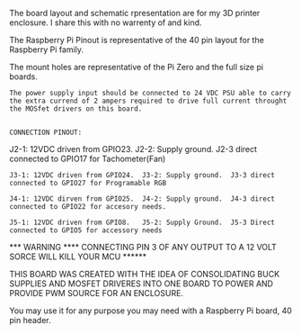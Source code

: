 The board layout and schematic rpresentation are for my 3D printer enclosure. I share this with no warrenty of and kind.

The Raspberry Pi Pinout is representative of the 40 pin layout for the Raspberry Pi family. 

The mount holes are representative of the Pi Zero and the full size pi boards.

	
	The power supply input should be connected to 24 VDC PSU able to carry the extra currend of 2 ampers required to drive full current throught the MOSfet drivers on this board.
 
	
	CONNECTION PINOUT:
 J2-1: 12VDC driven from GPIO23.  J2-2: Supply ground.  J2-3 direct connected to GPIO17 for Tachometer(Fan)
 
	J3-1: 12VDC driven from GPIO24.  J3-2: Supply ground.  J3-3 direct connected to GPIO27 for Programable RGB
 
	J4-1: 12VDC dirven from GPIO25.  J4-2: Supply ground.  J4-3 direct connected to GPIO22 for accesory needs.
 
	J5-1: 12VDC driven from GPIO8.   J5-2: Supply Ground.  J5-3 Direct connected to GPIO5 for accessory needs
***   WARNING   ****   CONNECTING PIN 3 OF ANY OUTPUT TO A 12 VOLT SORCE WILL KILL YOUR MCU ******

THIS BOARD WAS CREATED WITH THE IDEA OF CONSOLIDATING BUCK SUPPLIES AND MOSFET DRIVERES INTO ONE BOARD TO POWER AND PROVIDE PWM SOURCE FOR AN ENCLOSURE.  

You may use it for any purpose you may need with a Raspberry Pi board, 40 pin header.
